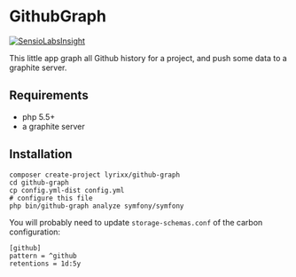 GithubGraph
===========

[![SensioLabsInsight](https://insight.sensiolabs.com/projects/cc494548-74b1-43e1-bbb6-1ca053552123/mini.png)](https://insight.sensiolabs.com/projects/cc494548-74b1-43e1-bbb6-1ca053552123)

This little app graph all Github history for a project, and push some data to a
graphite server.

Requirements
------------

* php 5.5+
* a graphite server

Installation
------------

    composer create-project lyrixx/github-graph
    cd github-graph
    cp config.yml-dist config.yml
    # configure this file
    php bin/github-graph analyze symfony/symfony

You will probably need to update `storage-schemas.conf` of the carbon configuration:

    [github]
    pattern = ^github
    retentions = 1d:5y
